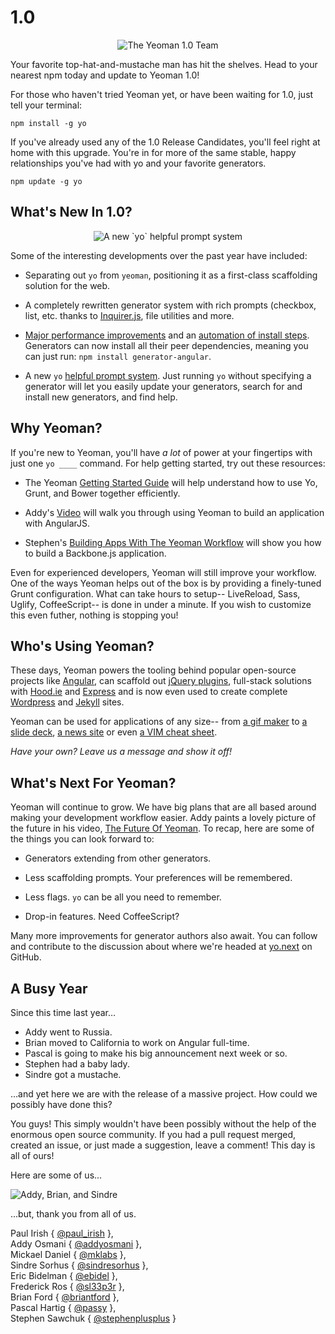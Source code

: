 # 1.0

<center><img alt="The Yeoman 1.0 Team" src="http://i.imgur.com/ckKa3jC.jpg"></center>

Your favorite top-hat-and-mustache man has hit the shelves. Head to your nearest npm today and update to Yeoman 1.0!

For those who haven't tried Yeoman yet, or have been waiting for 1.0, just tell your terminal:

```
npm install -g yo
```

If you've already used any of the 1.0 Release Candidates, you'll feel right at home with this upgrade. You're in for more of the same stable, happy relationships you've had with yo and your favorite generators.

```
npm update -g yo
```


## What's New In 1.0?

<center><img alt="A new `yo` helpful prompt system" src="http://i.imgur.com/TY9OpoC.png"></center>

Some of the interesting developments over the past year have included:

* Separating out `yo` from `yeoman`, positioning it as a first-class scaffolding solution for the web.

* A completely rewritten generator system with rich prompts (checkbox, list, etc. thanks to [Inquirer.js](https://github.com/SBoudrias/Inquirer.js), file utilities and more.

* [Major performance improvements](https://github.com/yeoman/generator/pull/311) and an [automation of install steps](https://github.com/yeoman/generator/issues/305). Generators can now install all their peer dependencies, meaning you can just run: `npm install generator-angular`.

* A new `yo` [helpful prompt system](https://github.com/yeoman/yo/pull/36). Just running `yo` without specifying a generator will let you easily update your generators, search for and install new generators, and find help.


## Why Yeoman?

If you're new to Yeoman, you'll have *a lot* of power at your fingertips with just one `yo ____` command. For help getting started, try out these resources:

* The Yeoman [Getting Started Guide](http://yeoman.io/gettingstarted.html) will help understand how to use Yo, Grunt, and Bower together efficiently.

* Addy's [Video](http://www.youtube.com/watch?v=iUQ1fvdO9GY) will walk you through using Yeoman to build an application with AngularJS.

* Stephen's [Building Apps With The Yeoman Workflow](net.tutsplus.com/tutorials/javascript-ajax/building-apps-with-the-yeoman-workflow/) will show you how to build a Backbone.js application.

Even for experienced developers, Yeoman will still improve your workflow. One of the ways Yeoman helps out of the box is by providing a finely-tuned Grunt configuration. What can take hours to setup-- LiveReload, Sass, Uglify, CoffeeScript-- is done in under a minute. If you wish to customize this even futher, nothing is stopping you!


## Who's Using Yeoman?

These days, Yeoman powers the tooling behind popular open-source projects like [Angular](https://github.com/yeoman/generator-angular), can scaffold out [jQuery plugins](https://github.com/yeoman/generator-jquery), full-stack solutions with [Hood.ie](https://github.com/hoodiehq/generator-hoodie) and [Express](https://github.com/petecoop/generator-express) and is now even used to create complete [Wordpress](https://github.com/wesleytodd/YeoPress) and [Jekyll](https://github.com/robwierzbowski/generator-jekyllrb) sites.

Yeoman can be used for applications of any size-- from [a gif maker](http://gifalicious.net/) to [a slide deck](https://www.slidecaptain.com/), [a news site](http://rdbk.net/) or even [a VIM cheat sheet](http://rtorruellas.com/vim-cheat-sheet/).

_Have your own? Leave us a message and show it off!_


## What's Next For Yeoman?

Yeoman will continue to grow. We have big plans that are all based around making your development workflow easier. Addy paints a lovely picture of the future in his video, [The Future Of Yeoman](https://www.youtube.com/watch?v=MTYZzs8ud3E). To recap, here are some of the things you can look forward to:

* Generators extending from other generators.

* Less scaffolding prompts. Your preferences will be remembered.

* Less flags. `yo` can be all you need to remember.

* Drop-in features. Need CoffeeScript?

Many more improvements for generator authors also await. You can follow and contribute to the discussion about where we're headed at [yo.next](https://github.com/yeoman/yo.next) on GitHub.


## A Busy Year

Since this time last year…

- Addy went to Russia.
- Brian moved to California to work on Angular full-time.
- Pascal is going to make his big announcement next week or so.
- Stephen had a baby lady.
- Sindre got a mustache.

…and yet here we are with the release of a massive project. How could we possibly have done this?

You guys! This simply wouldn't have been possibly without the help of the enormous open source community. If you had a pull request merged, created an issue, or just made a suggestion, leave a comment! This day is all of ours!

Here are some of us...

![Addy, Brian, and Sindre](http://i.imgur.com/nI05p6O.jpg) 

...but, thank you from all of us.

Paul Irish { [@paul_irish](https://twitter.com/paul_irish) },
<br>Addy Osmani { [@addyosmani](https://twitter.com/addyosmani) },
<br>Mickael Daniel { [@mklabs](https://twitter.com/mklabs) },
<br>Sindre Sorhus { [@sindresorhus](https://twitter.com/sindresorhus) },
<br>Eric Bidelman { [@ebidel](https://twitter.com/ebidel) },
<br>Frederick Ros { [@sl33p3r](https://twitter.com/sl33p3r) },
<br>Brian Ford { [@briantford](https://twitter.com/briantford) },
<br>Pascal Hartig { [@passy](https://twitter.com/passy) },
<br>Stephen Sawchuk { [@stephenplusplus](https://twitter.com/stephenplusplus) }